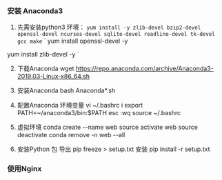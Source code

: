 ### 安装 Anaconda3
1. 先需安装python3 环境：
`
yum install -y zlib-devel bzip2-devel openssl-devel ncurses-devel sqlite-devel readline-devel tk-devel gcc make
`
`
yum install openssl-devel   -y

yum install zlib-devel  -y
`

2. 下载Anaconda 
   wget https://repo.anaconda.com/archive/Anaconda3-2019.03-Linux-x86_64.sh

3. 安装Anaconda 
   bash Anaconda*.sh

4. 配置Anaconda 环境变量 
    vi ~/.bashrc 
    i 
    export PATH=~/anaconda3/bin:$PATH 
    esc :wq 
    source ~/.bashrc

5. 虚拟环境
    conda create --name web
    source activate web
    source deactivate
    conda remove -n web --all

6. 安装Python 包
   导出 pip freeze > setup.txt 
   安装 pip install -r setup.txt

### 使用Nginx